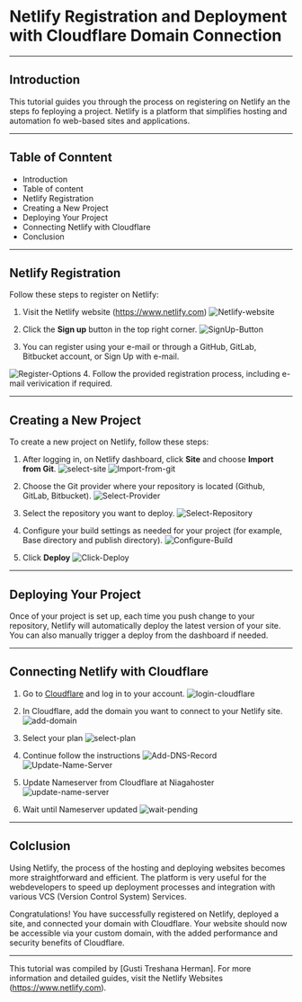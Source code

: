 # Netlify Registration and Deployment with Cloudflare Domain Connection

---

## Introduction

This tutorial guides you through the process on registering on Netlify an the steps fo feploying a project. Netlify is a platform that simplifies hosting and automation fo web-based sites and applications.

---

## Table of Conntent
- Introduction
- Table of content
- Netlify Registration
- Creating a New Project
- Deploying Your Project
- Connecting Netlify with Cloudflare
- Conclusion

---

## Netlify Registration

Follow these steps to register on Netlify:

1. Visit the Netlify website (https://www.netlify.com)
![Netlify-website](/Week-3-4/assets/images/web-netlify.png)

2. Click the **Sign up** button in the top right corner.
![SignUp-Button](/Week-3-4/assets/images/SignUp-Button.png)

3. You can register using your e-mail or through a GitHub, GitLab, Bitbucket account, or Sign Up with e-mail.

![Register-Options](/Week-3-4/assets/images/Register-options.png)
4. Follow the provided registration process, including e-mail verivication if required.

---

## Creating a New Project

To create a new project on Netlify, follow these steps:

1. After logging in, on Netlify dashboard, click **Site** and choose **Import from Git**.
![select-site](/Week-3-4/assets/images/Select-site.png)
![Import-from-git](/Week-3-4/assets/images/Select-import-from-git.png)

2. Choose the Git provider where your repository is located (Github, GitLab, Bitbucket).
![Select-Provider](/Week-3-4/assets/images/select-provider.png)

3. Select the repository you want to deploy.
![Select-Repository](/Week-3-4/assets/images/Select-repository.png)

4. Configure your build settings as needed for your project (for example, Base directory and publish directory).
![Configure-Build](/Week-3-4/assets/images/Configure-Build.png)

5. Click **Deploy**
![Click-Deploy](/Week-3-4/assets/images/Click-Deploy.png)

---

## Deploying Your Project

Once of your project is set up, each time you push change to your repository, Netlify will automatically deploy the latest version of your site. You can also manually trigger a deploy from the dashboard if needed.

---

## Connecting Netlify with Cloudflare

1. Go to [Cloudflare](https://www.cloudflare.com/) and log in to your account.
![login-cloudflare](/Week-3-4/assets/images/Login-Cloudflare.png)

2. In Cloudflare, add the domain you want to connect to your Netlify site.
![add-domain](/Week-3-4/assets/images/add-domain.png)

3. Select your plan
![select-plan](/Week-3-4/assets/images/select-plan.png)

4. Continue follow the instructions
![Add-DNS-Record](/Week-3-4/assets/images/DNS-Record.png)
![Update-Name-Server](/Week-3-4/assets/images/Change-Name-server.png)

5. Update Nameserver from Cloudflare at Niagahoster
![update-name-server](/Week-3-4/assets/images/Update-Name-Server-Niagahoster.png)

6. Wait until Nameserver updated
![wait-pending](/Week-3-4/assets/images/Wait-Update-Server.png)

---

## Colclusion

Using Netlify, the process of the hosting and deploying websites becomes more straightforward and efficient. The platform is very useful for the webdevelopers to speed up deployment processes and integration with various VCS (Version Control System) Services.

Congratulations! You have successfully registered on Netlify, deployed a site, and connected your domain with Cloudflare. Your website should now be accessible via your custom domain, with the added performance and security benefits of Cloudflare.

---

This tutorial was compiled by [Gusti Treshana Herman]. For more information and detailed guides, visit the Netlify Websites (https://www.netlify.com).

